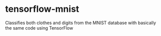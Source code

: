 # tensorflow-mnist
Classifies both clothes and digits from the MNIST database with basically the same code using TensorFlow
